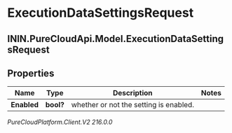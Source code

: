 # ExecutionDataSettingsRequest

## ININ.PureCloudApi.Model.ExecutionDataSettingsRequest

## Properties

|Name | Type | Description | Notes|
|------------ | ------------- | ------------- | -------------|
| **Enabled** | **bool?** | whether or not the setting is enabled. | |



_PureCloudPlatform.Client.V2 216.0.0_
